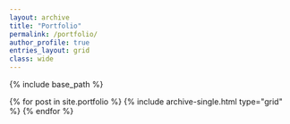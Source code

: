 ```yaml
---
layout: archive
title: "Portfolio"
permalink: /portfolio/
author_profile: true
entries_layout: grid
class: wide
---
```


{% include base_path %}

<div class="grid__wrapper">
  {% for post in site.portfolio %}
    {% include archive-single.html type="grid" %}
  {% endfor %}
</div>

